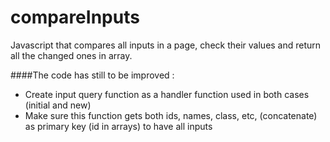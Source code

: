 # compareInputs
Javascript that compares all inputs in a page, check their values and return all the changed ones in array.

####The code has still to be improved :
<ul>
<li>Create input query function as a handler function used in both cases (initial and new)</li>
<li>Make sure this function gets both ids, names, class, etc, (concatenate) as primary key (id in arrays) to have all inputs</li>
</ul>
